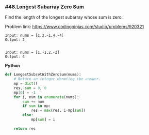 ### #48.Longest Subarray Zero Sum

Find the length of the longest subarray whose sum is zero.

Problem link: https://www.codingninjas.com/studio/problems/920321

```
Input: nums = [1,3,-1,4,-4]
Output: 2


Input: nums = [1,-1,2,-2]
Output: 4
```

**Python**
```python
def LongestSubsetWithZeroSum(nums):
    # Return an integer denoting the answer.
    mp = dict()
    res, sum = 0, 0
    mp[0] = -1
    for i, num in enumerate(nums):
        sum += num
        if sum in mp:
            res = max(res, i-mp[sum])
        else:
            mp[sum] = i
    
    return res
```

